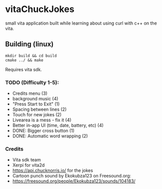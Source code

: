 # vitaChuckJokes
small vita application built while learning about using curl with c++ on the vita.

## Building (linux)
```
mkdir build && cd build
cmake ../ && make
```

Requires vita sdk.

### TODO (Difficulty 1-5):
* Credits menu (3)
* background music (4)
* "Press Start to Exit" (1)
* Spacing between lines (2)
* Touch for new jokes (2)
* Livearea is a mess - fix it (4)
* Better in-app UI (time, date, battery, etc) (4)
* DONE: Bigger cross button (1)
* DONE: Automatic word wrapping (2)

### Credits
* Vita sdk team
* Xerpi for vita2d
* https://api.chucknorris.io/ for the jokes
* Cartoon punch sound by Ekokubza123 on Freesound.org:
* https://freesound.org/people/Ekokubza123/sounds/104183/

